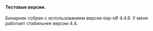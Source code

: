#### Тестовые версии.
Бинарник собран с использованием версии esp-idf 4.4.6. У меня работает стабильнее версии 4.4.
